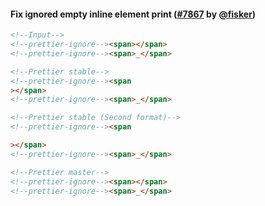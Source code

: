 #### Fix ignored empty inline element print ([#7867](https://github.com/prettier/prettier/pull/7867) by [@fisker](https://github.com/fisker))

<!-- prettier-ignore -->
```html
<!--Input-->
<!--prettier-ignore--><span></span>
<!--prettier-ignore--><span>_</span>

<!--Prettier stable-->
<!--prettier-ignore--><span
></span>
<!--prettier-ignore--><span>_</span>

<!--Prettier stable (Second format)-->
<!--prettier-ignore--><span

></span>
<!--prettier-ignore--><span>_</span>

<!--Prettier master-->
<!--prettier-ignore--><span></span>
<!--prettier-ignore--><span>_</span>
```
